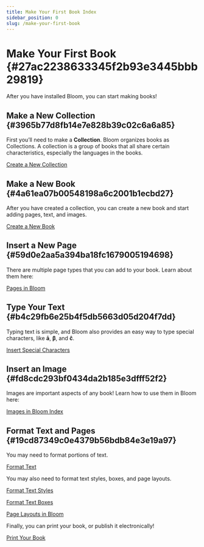 ```yaml
---
title: Make Your First Book Index
sidebar_position: 0
slug: /make-your-first-book
---
```




# Make Your First Book {#27ac2238633345f2b93e3445bbb29819}


After you have installed Bloom, you can start making books! 


## Make a New Collection {#3965b77d8fb14e7e828b39c02c6a6a85}


First you’ll need to make a **Collection**. Bloom organizes books as Collections. A collection is a group of books that all share certain characteristics, especially the languages in the books.  


[Create a New Collection](/create-a-new-collection)


## Make a New Book {#4a61ea07b00548198a6c2001b1ecbd27}


After you have created a collection, you can create a new book and start adding pages, text, and images. 


[Create a New Book](/creating-a-new-book)


## Insert a New Page {#59d0e2aa5a394ba18fc1679005194698}


There are multiple page types that you can add to your book. Learn about them here:


[Pages in Bloom](/pages)


## Type Your Text {#b4c29fb6e25b4f5db5663d05d204f7dd}


Typing text is simple, and Bloom also provides an easy way to type special characters, like **ā**, **β**, and **ĉ**.


[Insert Special Characters](/inserting-special-characters)


## Insert an Image {#fd8cdc293bf0434da2b185e3dfff52f2}


Images are important aspects of any book! Learn how to use them in Bloom here:


[Images in Bloom Index](/images)


## Format Text and Pages {#19cd87349c0e4379b56bdb84e3e19a97}


You may need to format portions of text.


[Format Text](/formatting-text)


You may also need to format text styles, boxes, and page layouts.


[Format Text Styles](/formatting-text-styles)


[Format Text Boxes](/formatting-text-boxes)


[Page Layouts in Bloom](/working-with-page-layouts)


Finally, you can print your book, or publish it electronically!


[Print Your Book](/printing-your-book)

